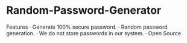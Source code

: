 # Random-Password-Generator
Features
· Generate 100% secure password.
· Random password generation.
· We do not store passwords in our system.
· Open Source


